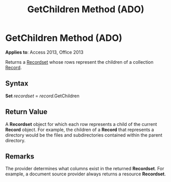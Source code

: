 ﻿---
title: GetChildren Method (ADO)
TOCTitle: GetChildren Method (ADO)
ms:assetid: 998cf640-ffc7-51e1-4d1e-4797f7cdea4a
ms:mtpsurl: https://msdn.microsoft.com/library/JJ249687(v=office.15)
ms:contentKeyID: 48546515
ms.date: 09/18/2015
mtps_version: v=office.15
---

# GetChildren Method (ADO)


**Applies to**: Access 2013, Office 2013


Returns a [Recordset](recordset-object-ado.md) whose rows represent the children of a collection [Record](record-object-ado.md).

## Syntax

**Set** *recordset* = *record*.GetChildren

## Return Value

A **Recordset** object for which each row represents a child of the current **Record** object. For example, the children of a **Record** that represents a directory would be the files and subdirectories contained within the parent directory.

## Remarks

The provider determines what columns exist in the returned **Recordset**. For example, a document source provider always returns a resource **Recordset**.

